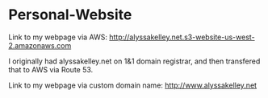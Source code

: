 # Personal-Website
Link to my webpage via AWS: http://alyssakelley.net.s3-website-us-west-2.amazonaws.com

I originally had alyssakelley.net on 1&1 domain registrar, and then transfered that to AWS via Route 53.

Link to my webpage via custom domain name: http://www.alyssakelley.net 
